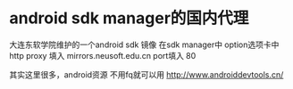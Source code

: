 android sdk manager的国内代理
==========
大连东软学院维护的一个android sdk 镜像
在sdk manager中 option选项卡中
http proxy 填入 mirrors.neusoft.edu.cn port填入 80

其实这里很多，android资源
不用fq就可以用
http://www.androiddevtools.cn/